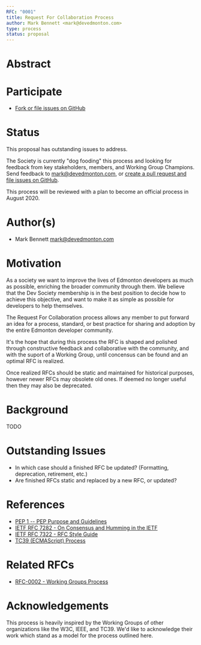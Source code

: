 ```yaml
---
RFC: "0001"
title: Request For Collaboration Process
author: Mark Bennett <mark@devedmonton.com>
type: process
status: proposal
---
```


# Abstract

# Participate

* [Fork or file issues on GitHub](https://github.com/devedmonton/rfcs/blob/master/_rfcs/rfc-0001.md)

# Status

This proposal has outstanding issues to address.

The Society is currently "dog fooding" this process and looking for feedback from key stakeholders, members, and Working Group Champions. Send feedback to mark@devedmonton.com, or [create a pull request and file issues on GitHub](https://github.com/devedmonton/rfcs).

This process will be reviewed with a plan to become an official process in August 2020.

# Author(s)

* Mark Bennett <mark@devedmonton.com>

# Motivation

As a society we want to improve the lives of Edmonton developers as much as possible, enriching the broader community through them. We believe that the Dev Society membership is in the best position to decide how to achieve this objective, and want to make it as simple as possible for developers to help themselves.

The Request For Collaboration process allows any member to put forward an idea for a process, standard, or best practice for sharing and adoption by the entire Edmonton developer community.

It's the hope that during this process the RFC is shaped and polished through constructive feedback and collaborative with the community, and with the suport of a Working Group, until concensus can be found and an optimal RFC is realized.

Once realized RFCs should be static and maintained for historical purposes, however newer RFCs may obsolete old ones. If deemed no longer useful then they may also be deprecated.

# Background

TODO

# Outstanding Issues

* In which case should a finished RFC be updated? (Formatting, deprecation, retirement, etc.)
* Are finished RFCs static and replaced by a new RFC, or updated?

# References

* [PEP 1 -- PEP Purpose and Guidelines](https://www.python.org/dev/peps/pep-0001/)
* [IETF RFC 7282 - On Consensus and Humming in the IETF](https://tools.ietf.org/html/rfc7282)
* [IETF RFC 7322 - RFC Style Guide](https://tools.ietf.org/html/rfc7322)
* [TC39 (ECMAScript) Process](https://tc39.es/process-document/)

# Related RFCs

* [RFC-0002 - Working Groups Process](./rfc-0002.html)

# Acknowledgements

This process is heavily inspired by the Working Groups of other organizations like the W3C, IEEE, and TC39. We'd like to acknowledge their work which stand as a model for the process outlined here.
